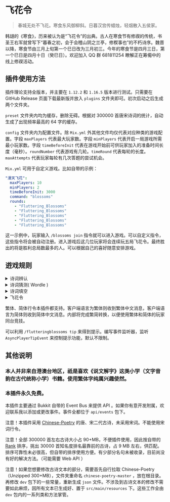 # 飞花令

> 春城无处不飞花。寒食东风御柳斜。日暮汉宫传蜡烛，轻烟散入五侯家。

韩翃的《寒食》，历来被认为是“飞花令”的出典。古人在寒食节有修禊的传统，书圣王右军就曾写下“暮春之初，会于会稽山阴之兰𠅘，修稧事也”的不朽诗序。魏晋以降，寒食节由三月上旬第一个巳日改为三月初三。今年的寒食节是四月三日，第一个巳日是四月十日（癸巳日）。欢迎加入 QQ 群 681811254 瞭解正在筹僃中的线上修禊活动。

## 插件使用方法

插件理论支持全版本，并主要在 `1.12.2` 和 `1.16.5` 版本进行测试。只需要在 GitHub Release 页面下载最新版并放入 `plugins` 文件夹即可。初次启动之后生成两个文件夹。

`preset` 文件夹内均为缓存，删除无碍。根据对 300000 首唐宋诗词的统计，自动生成了出现频率最高的 64 字的缓存。

`config` 文件夹内为配置文件。除 `Mix.yml` 外其他文件均仅代表对应种类的游戏配置。字段 `maxPlayers` 代表最大玩家数。字段 `minPlayers` 代表开启一局游戏所需最小玩家数。字段 `timeBeforeInit` 代表在游戏开始前可供玩家加入的准备时间长度（毫秒）。`roundNumber` 代表游戏有几轮。`timeRound` 代表每轮的长度。`maxAttempts` 代表玩家每轮有几次答题的尝试机会。

`Mix.yml` 可用于自定义游戏。比如自带的示例：

```yaml
"漫天飞花":
  maxPlayers: 10
  minPlayers: 2
  timeBeforeInit: 3000
  command: "blossoms"
  rounds:
    - "Fluttering_Blossoms"
    - "Fluttering_Blossoms"
    - "Fluttering_Blossoms"
    - "Fluttering_Blossoms"
    - "Fluttering_Blossoms"
```

这一示例中，玩家输入 `/blossoms join` 指令就可以进入游戏。可以自定义指令，这些指令将会被自动注册。进入游戏后这几位玩家将会连续玩五局飞花令。最终胜出的将是胜利总局数最多的人。可以根据自己的喜好随意安排游戏。

## 逰戏规则

<details>
    <summary>诗词辨认</summary>
    输入指令“/poetryidentification join” 加入逰戏。
    这之后，将会显示一组乱序的字，玩家需要排列出一句正确的诗句。五言诗句有两个字作为干扰项（七选五），七言诗句有五个字作为干扰项（十二选七）。所有诗句全部来自《唐诗三百首》。
    最快排列正确者答对这一题。答对题数最多者获胜。
    每次答题都必须在消息前加上“辨诗”二字，繁简均可。
    如有一组字：
    “春，城，无，处，不，飞，花，寒，食，东，风，御”，则玩家输入“辨诗 春城无处不飞花”即为正确。
</details>
<details>
    <summary>诗词猜测( Wordle )</summary>
    输入指令“/poetrywordle join” 加入逰戏。
    这之后，需要猜测一句五言或七言诗。所有诗句全部来自《唐诗三百首》。
    可以使用提示功能显示诗句作者以及诗句中某个位置的字。之所以提供作者是因为唐诗三百首选诗时限制了同一个作者选入的诗篇数目。
    也可以直接进行猜测，反馈的结果中绿色代表字的位置正确，黄色代表原诗包含此字但位置错误。红色代表没有此字。
    最快猜出者答对这一题。答对题数最多者获胜。
    每次答题都必须在消息前加上“猜诗”二字，繁简均可。
    如答案是“闲来垂钓碧溪上”，猜测“孤帆远影碧空尽”，则碧显示为绿色，其他字均为红色。
</details>

<details>
    <summary>诗词填空</summary>
    输入指令“/poetryfilling join” 加入逰戏。
    这之后，将会显示一句诗。诗中有一到两个字被抹去，需要玩家填空。所有诗句全部来自《唐诗三百首》。
    最快填出者答对这一题。答对题数最多者获胜。
    每次答题都必须在消息前加上“填空”二字，繁简均可。
    如有一句诗：
    “后宫佳丽 _ _ 人”，则玩家输入“填空 三千”即为正确。
</details>

<details>
    <summary>飞花令</summary>
    飞花令是文人雅集所行酒令。本插件飞花令规则与诗词大会之飞花令规则类似，但略有不同。
    输入指令 “/flutteringblossoms join” 加入逰戏。
    首先，每位玩家各说一个字，作为行令字僃选。之后将人气最高的字作为行令字。没有行令字则默认为“花”。
    每一位玩家按照次序，说出一句含有这个行令字的诗句。行令字的位置不论。祇要含有行令字即视作有效。不能说和其他玩家重复的诗句。
    如行令字为“月”，甲说“七月流火”，乙说“七月流火，九月授衣”，均对。乙虽然第一句与甲重，但第二句不重。
    如行令字为“花”，有三位玩家参与。甲说“春江花朝秋月夜”，乙说“年年岁岁花相似”，丙说“人面桃花相映红”。三位玩家全部说完则为一轮，此时又轮到甲。甲说“花间一壶酒”。乙丙在规定时间内不能对令，淘汰。
    当然，考虑到打字常会出错，只要在规定时间内就可以修改自己的错误答案。
    每次对令都必须在消息的最前方加上“行令”二字。如“行令 春城无处不飞花”。
</details>

繁体、简体行令本插件都支持。客户端语言为繁体则收到繁体中文消息，客户端语言为简体则收到简体中文消息。内部将完成繁简转换，以便使用繁体和简体的玩家同台竞技。

可以利用 `/flutteringblossoms tip` 来得到提示。编写事件监听器，监听 `AsyncPlayerTipEvent` 来控制提示功能，默认不限制。

## 其他说明

### 本人并非来自港澳台地区，祇是喜欢《说文解字》这类小学（文字音韵在古代统称小学）书籍。使用繁体字纯属兴趣使然。

### 本插件永久免费。

本插件主要通过 Bukkit 自带的 Event Bus 来提供 API 。如果你有意开发附属，欢迎联系我以添加或更改事件。事件全都位于 `api/events` 包下。

注意！本插件采用 [Chinese-Poetry](www.github.com/Chinese-Poetry/Chinese-Poetry) 的唐、宋二代古诗，未采用宋词。不能使用宋词行令。

注意！全部 300000 首左右古诗大小占 90+MB，不便插件使用，因此按自带的 [Rank](https://github.com/chinese-poetry/chinese-poetry/tree/master/rank) 排序，挑出 30000 首知名度排名最靠前的古诗，占 9 MB 左右，供匹配。排序可靠性未必很高，但自带的排序使用方便。有少部分名句未被收录，目前尚没有好的解决方法。（可能需要 Web API ）

注意！如果您想要修改古诗文本的部分，需要首先自行拉取 Chinese-Poetry （Unzipped 300+MB），文件夹重命名 `chinese-poetry-master` ，放在根目录。再修改 `dev` 包下的一些常量，重新生成 `json` 文件。不涉及到古诗文本的修改不需要如此麻烦，因所有文本已生成好、置于 `src/main/resources` 下。这些工作全由 `dev` 包内的一系列类和方法掌管。

